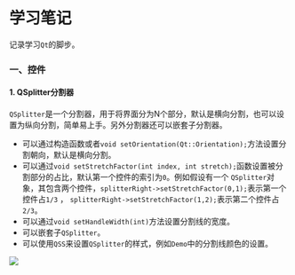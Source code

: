 # 学习笔记

记录学习```Qt```的脚步。

### 一、控件

#### 1. QSplitter分割器

```QSplitter```是一个分割器，用于将界面分为N个部分，默认是横向分割，也可以设置为纵向分割，简单易上手。另外分割器还可以嵌套子分割器。

- 可以通过构造函数或者```void setOrientation(Qt::Orientation);```方法设置分割朝向，默认是横向分割。
- 可以通过```void setStretchFactor(int index, int stretch);```函数设置被分割部分的占比，默认第一个控件的索引为```0```。例如假设有一个 ```QSplitter```对象，其包含两个控件，```splitterRight->setStretchFactor(0,1);```表示第一个控件占```1/3``` ，  ```splitterRight->setStretchFactor(1,2);```表示第二个控件占```2/3```。
- 可以通过```void setHandleWidth(int)```方法设置分割线的宽度。
- 可以嵌套子```QSplitter```。
- 可以使用```QSS```来设置```QSplitter```的样式，例如```Demo```中的分割线颜色的设置。

![](./Pics/QSplitter.png)
